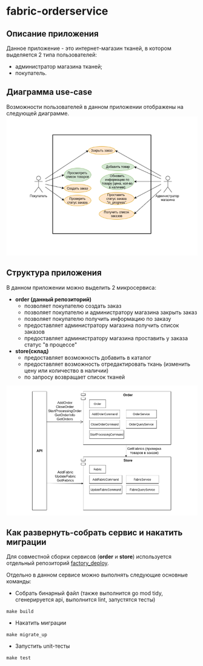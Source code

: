# fabric-orderservice

## Описание приложения
Данное приложение - это интернет-магазин тканей, в котором выделяется 2 типа пользователей:
* администратор магазина тканей;
* покупатель.

## Диаграмма use-case
Возможности пользователей в данном приложении отображены на следующей диаграмме.
![Use-case diagram](/diagrams/use_case.png)

## Структура приложения
В данном приложении можно выделить 2 микросервиса:
* **order (данный репозиторий)**
    - позволяет покупателю создать заказ
    - позволяет покупателю и администратору магазина закрыть заказ
    - позволяет покупателю получить информацию по заказу
    - предоставляет администратору магазина получить список заказов
    - предоставляет администратору магазина проставить у заказа статус "в процессе"
* **store(склад)**
    - предоставляет возможность добавить в каталог
    - предоставляет возможность отредактировать ткань (изменить цену или количество в наличии)
    - по запросу возвращает список тканей

![Component diagram](/diagrams/component_diagram.png)

## Как развернуть-собрать сервис и накатить миграции
Для совместной сборки сервисов (**order** и **store**) используется отдельный репозиторий [factory_deploy](https://github.com/luchininaanna/fabric-deploy).

Отдельно в данном сервисе можно выполнять следующие основные команды:
* Собрать бинарный файл (также выполнится go mod tidy, сгенерируется api, выполнится lint, запустятся тесты)
```
make build
```
* Накатить миграции
```
make migrate_up
```
* Запустить unit-тесты
```
make test
```